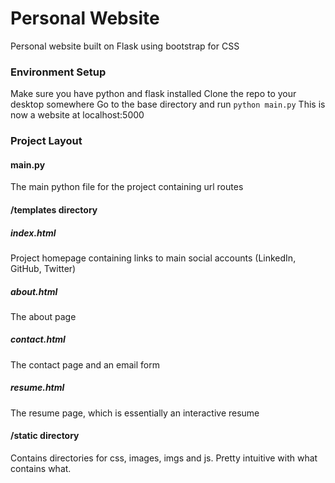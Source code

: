 # Personal Website
Personal website built on Flask using bootstrap for CSS

### Environment Setup

Make sure you have python and flask installed
Clone the repo to your desktop somewhere
Go to the base directory and run `python main.py`
This is now a website at localhost:5000

### Project Layout

#### main.py
The main python file for the project containing url routes

#### /templates directory
##### index.html
Project homepage containing links to main social accounts (LinkedIn, GitHub, Twitter)
##### about.html
The about page
##### contact.html
The contact page and an email form
##### resume.html
The resume page, which is essentially an interactive resume

#### /static directory
Contains directories for css, images, imgs and js. Pretty intuitive with what contains what.
